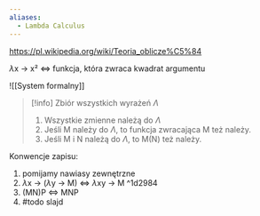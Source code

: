 ```yaml
---
aliases:
  - Lambda Calculus
---
```


https://pl.wikipedia.org/wiki/Teoria_oblicze%C5%84

$\lambda$x -> x² <=> funkcja, która zwraca kwadrat argumentu

![[System formalny]]


>[!info] Zbiór wszystkich wyrażeń $\Lambda$
>1. Wszystkie zmienne należą do $\Lambda$
>2. Jeśli M należy do $\Lambda$, to funkcja zwracająca M też należy.
>3. Jeśli M i N należą do $\Lambda$, to M(N) też należy.

Konwencje zapisu:
1. pomijamy nawiasy zewnętrzne
2. $\lambda$x -> ($\lambda$y -> M) <=> $\lambda$xy -> M ^1d2984
3. (MN)P <=> MNP
4. #todo slajd